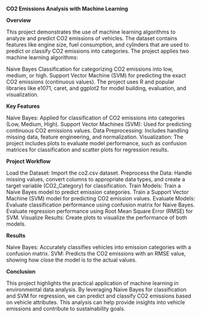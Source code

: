 **CO2 Emissions Analysis with Machine Learning**

**Overview**

This project demonstrates the use of machine learning algorithms to analyze and predict CO2 emissions of vehicles. The dataset contains features like engine size, fuel consumption, and cylinders that are used to predict or classify CO2 emissions into categories. The project applies two machine learning algorithms:

Naive Bayes Classification for categorizing CO2 emissions into low, medium, or high.
Support Vector Machine (SVM) for predicting the exact CO2 emissions (continuous values).
The project uses R and popular libraries like e1071, caret, and ggplot2 for model building, evaluation, and visualization.

**Key Features**

Naive Bayes: Applied for classification of CO2 emissions into categories (Low, Medium, High).
Support Vector Machines (SVM): Used for predicting continuous CO2 emissions values.
Data Preprocessing: Includes handling missing data, feature engineering, and normalization.
Visualization: The project includes plots to evaluate model performance, such as confusion matrices for classification and scatter plots for regression results.

**Project Workflow**

Load the Dataset: Import the co2.csv dataset.
Preprocess the Data: Handle missing values, convert columns to appropriate data types, and create a target variable (CO2_Category) for classification.
Train Models:
Train a Naive Bayes model to predict emission categories.
Train a Support Vector Machine (SVM) model for predicting CO2 emission values.
Evaluate Models:
Evaluate classification performance using confusion matrix for Naive Bayes.
Evaluate regression performance using Root Mean Square Error (RMSE) for SVM.
Visualize Results: Create plots to visualize the performance of both models.

**Results**

Naive Bayes: Accurately classifies vehicles into emission categories with a confusion matrix.
SVM: Predicts the CO2 emissions with an RMSE value, showing how close the model is to the actual values.

**Conclusion**

This project highlights the practical application of machine learning in environmental data analysis. By leveraging Naive Bayes for classification and SVM for regression, we can predict and classify CO2 emissions based on vehicle attributes. This analysis can help provide insights into vehicle emissions and contribute to sustainability goals.

